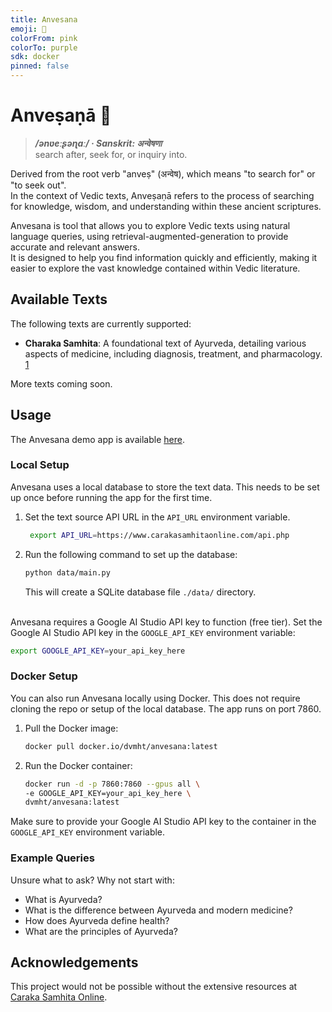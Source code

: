 ```yaml
---
title: Anvesana
emoji: 🐢
colorFrom: pink
colorTo: purple
sdk: docker
pinned: false
---
```

# Anveṣaṇā 🐢

>**_/ənʋeːʂəɳɑː/ · Sanskrit: अन्वेषणा_**  
search after, seek for, or inquiry into.  

Derived from the root verb "anveṣ" (अन्वेष), which means "to search for" or "to seek out".  
In the context of Vedic texts, Anveṣaṇā refers to the process of searching for
knowledge, wisdom, and understanding within these ancient scriptures.

Anvesana is tool that allows you to explore Vedic texts using natural language queries, using retrieval-augmented-generation to provide accurate and relevant answers.  
It is designed to help you find information quickly and efficiently, making it easier to explore the vast knowledge contained within Vedic literature.


## Available Texts
The following texts are currently supported:
- **Charaka Samhita**: A foundational text of Ayurveda, detailing various aspects of medicine, including diagnosis, treatment, and pharmacology. [1]

More texts coming soon.

## Usage
The Anvesana demo app is available [here](https://anvesana-285115912145.europe-west2.run.app/).  

### Local Setup
Anvesana uses a local database to store the text data. This needs to be set up once before running the app for the first time.  
1. Set the text source API URL in the `API_URL` environment variable.
   ```bash
    export API_URL=https://www.carakasamhitaonline.com/api.php
    ```

2. Run the following command to set up the database:
   ```bash
   python data/main.py
   ```
   This will create a SQLite database file `./data/` directory.

\
Anvesana requires a Google AI Studio API key to function (free tier). Set the Google AI Studio API key in the `GOOGLE_API_KEY` environment variable:
   ```bash
   export GOOGLE_API_KEY=your_api_key_here
   ```

### Docker Setup
You can also run Anvesana locally using Docker. This does not require cloning the repo or setup of the local database. The app runs on port 7860.
1. Pull the Docker image:
   ```bash
   docker pull docker.io/dvmht/anvesana:latest
   ```
2. Run the Docker container:
   ```bash
   docker run -d -p 7860:7860 --gpus all \
   -e GOOGLE_API_KEY=your_api_key_here \
   dvmht/anvesana:latest
   ```
Make sure to provide your Google AI Studio API key to the container in the `GOOGLE_API_KEY` environment variable.


### Example Queries
Unsure what to ask? Why not start with:
- What is Ayurveda?
- What is the difference between Ayurveda and modern medicine?
- How does Ayurveda define health?
- What are the principles of Ayurveda?


## Acknowledgements
This project would not be possible without the extensive resources at [Caraka Samhita Online][1].


[1]: https://www.carakasamhitaonline.com/index.php?title=Main_Page
